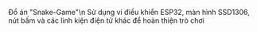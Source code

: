 Đồ án "Snake-Game"\n
Sử dụng vi điều khiển ESP32, màn hình SSD1306, nút bấm và các linh kiện điện tử khác để hoàn thiện trò chơi

